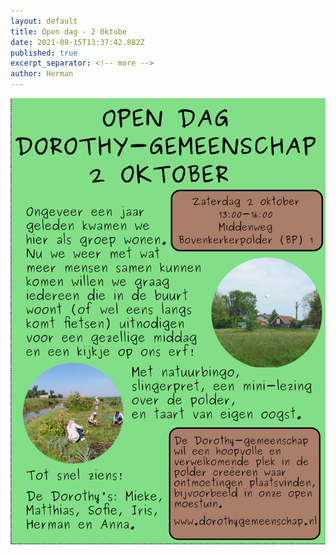 ```yaml
---
layout: default
title: Open dag - 2 0ktobe
date: 2021-09-15T13:37:42.882Z
published: true
excerpt_separator: <!-- more -->
author: Herman
---
```

![](/img/open_dag_poster_kleur.png)